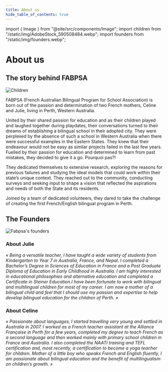 ```yaml
---
title: About us
hide_table_of_contents: true
---
```


import { Image } from "@site/src/components/Image";
import children from "/static/img/AdobeStock_590508484.webp";
import founders from "/static/img/founders.webp";

# About us

## The story behind FABPSA

<Image src={children} alt="Children" />

FABPSA (French Australian Bilingual Program for School Association) is born out of the passion and determination of two French mothers, Celine and Julie, living in Perth, Western Australia.

United by their shared passion for education and as their children played and laughed together during playdates, their conversations turned to their dreams of establishing a bilingual school in their adopted city. They were perplexed by the absence of such a school in Western Australia when there were successful examples in the Eastern States. They knew that their endeavour would not be easy as similar projects failed in the last few years. Fuelled by their passion for education and determined to learn from past mistakes, they decided to give it a go. Pourquoi pas?!

They dedicated themselves to extensive research, exploring the reasons for previous failures and studying the ideal models that could work within their state’s unique context. They reached out to the community, conducting surveys and seeking input to shape a vision that reflected the aspirations and needs of both the State and its residents.

Joined by a team of dedicated volunteers, they dared to take the challenge of creating the first French/English bilingual program in Perth.

## The Founders

<Image src={founders} alt="Fabpsa's founders" />

<div style={{ display: "flex", gap: "64px" }}>

<div>

<div class="textCenter">

### About Julie

</div>

<div class="textLeft">

_« Being a versatile teacher, I have taught a wide variety of students from Kindergarten to Year 7 in Australia, France, and Nepal. I completed a Bachelor’s Degree in Sciences of Education in France and a Post Graduate Diploma of Education in Early Childhood in Australia. I am highly interested in educational philosophies and alternative education and completed a Certificate in Steiner Education.I have been fortunate to work with bilingual and multilingual children for most of my career. I am now a mother of a bilingual child and feel that I should use my passion and expertise to help develop bilingual education for the children of Perth. »_

</div>

</div>

<div>

<div class="textCenter">

### About Celine

</div>

<div class="textRight">

_« Passionate about languages, I started travelling very young and settled in Australia in 2007. I worked as a French teacher assistant at the Alliance Française in Perth for a few years, completed my degree to teach French as a second language and then worked mainly with primary school children in France and Australia. I also completed the NAATI training and TEFL certification and, most recently, a certification to become a yoga teacher for children. Mother of a little boy who speaks French and English fluently, I am passionate about bilingual education and the benefit of multilingualism on children’s growth. »_

</div>

</div>

</div>
